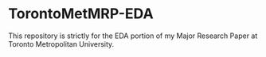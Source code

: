 # TorontoMetMRP-EDA
This repository is strictly for the EDA portion of my Major Research Paper at Toronto Metropolitan University. 
